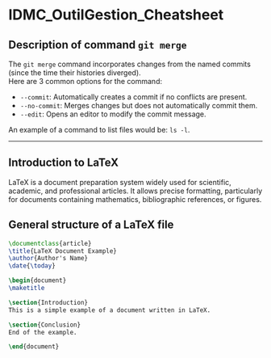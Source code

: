 # IDMC_OutilGestion_Cheatsheet

## Description of command `git merge`

The `git merge` command incorporates changes from the named commits (since the time their histories diverged).  
Here are 3 common options for the command:
- `--commit`: Automatically creates a commit if no conflicts are present.
- `--no-commit`: Merges changes but does not automatically commit them.
- `--edit`: Opens an editor to modify the commit message.

An example of a command to list files would be: `ls -l`.

---

## Introduction to LaTeX

LaTeX is a document preparation system widely used for scientific, academic, and professional articles. It allows precise formatting, particularly for documents containing mathematics, bibliographic references, or figures.

## General structure of a LaTeX file

```latex
\documentclass{article}
\title{LaTeX Document Example}
\author{Author's Name}
\date{\today}

\begin{document}
\maketitle

\section{Introduction}
This is a simple example of a document written in LaTeX.

\section{Conclusion}
End of the example.

\end{document}

